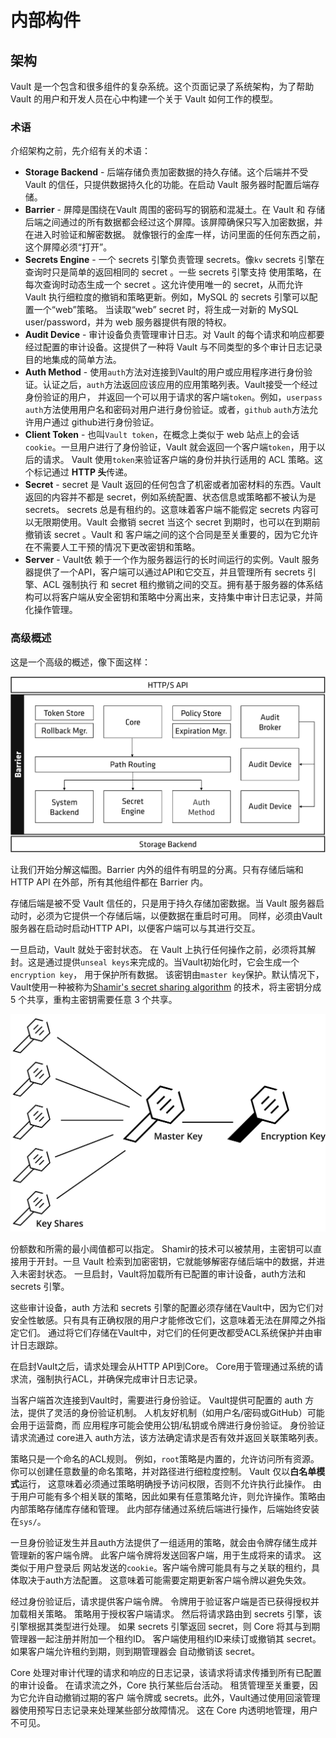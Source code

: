 # 内部构件

## 架构
Vault 是一个包含和很多组件的复杂系统。这个页面记录了系统架构，为了帮助 Vault 的用户和开发人员在心中构建一个关于 Vault 如何工作的模型。

### 术语
介绍架构之前，先介绍有关的术语：
- **Storage Backend** - 后端存储负责加密数据的持久存储。这个后端并不受 Vault 的信任，只提供数据持久化的功能。在启动 Vault 服务器时配置后端存储。
- **Barrier** - 屏障是围绕在Vault 周围的密码写的钢筋和混凝土。在 Vault 和 存储后端之间通过的所有数据都会经过这个屏障。该屏障确保只写入加密数据，并在进入时验证和解密数据。
就像银行的金库一样，访问里面的任何东西之前，这个屏障必须“打开”。
- **Secrets Engine** - 一个 secrets 引擎负责管理 secrets。像`kv` secrets 引擎在查询时只是简单的返回相同的 secret 。一些 secrets 引擎支持
使用策略，在每次查询时动态生成一个 secret 。这允许使用唯一的 secret，从而允许 Vault 执行细粒度的撤销和策略更新。例如，MySQL 的 secrets 引擎可以配置一个“web”策略。
当读取“web” secret 时，将生成一对新的 MySQL user/password，并为 web 服务器提供有限的特权。
- **Audit Device** - 审计设备负责管理审计日志。对 Vault 的每个请求和响应都要经过配置的审计设备。这提供了一种将 Vault 与不同类型的多个审计日志记录目的地集成的简单方法。
- **Auth Method** - 使用`auth`方法对连接到Vault的用户或应用程序进行身份验证。认证之后，`auth`方法返回应该应用的应用策略列表。Vault接受一个经过身份验证的用户，
并返回一个可以用于请求的客户端`token`。例如，`userpass` `auth`方法使用用户名和密码对用户进行身份验证。或者，`github` `auth`方法允许用户通过 github进行身份验证。
- **Client Token** - 也叫`Vault token`，在概念上类似于 web 站点上的会话`cookie`。一旦用户进行了身份验证，Vault 就会返回一个客户端`token`，用于以后的请求。
Vault 使用`token`来验证客户端的身份并执行适用的 ACL 策略。这个标记通过 **HTTP 头**传递。
- **Secret** - secret 是 Vault 返回的任何包含了机密或者加密材料的东西。Vault 返回的内容并不都是 secret，例如系统配置、状态信息或策略都不被认为是 secrets。
secrets 总是有租约的。这意味着客户端不能假定 secrets 内容可以无限期使用。Vault 会撤销 secret 当这个 secret 到期时，也可以在到期前撤销该 secret 。Vault 和
客户端之间的这个合同是至关重要的，因为它允许在不需要人工干预的情况下更改密钥和策略。
- **Server** - Vault依 赖于一个作为服务器运行的长时间运行的实例。Vault 服务器提供了一个API，客户端可以通过API和它交互，并且管理所有 secrets 引擎、ACL 强制执行
和 secret 租约撤销之间的交互。拥有基于服务器的体系结构可以将客户端从安全密钥和策略中分离出来，支持集中审计日志记录，并简化操作管理。

### 高级概述
这是一个高级的概述，像下面这样：

![Architecture](imgs/layers.png)

让我们开始分解这幅图。Barrier 内外的组件有明显的分离。只有存储后端和 HTTP API 在外部，所有其他组件都在 Barrier 内。

存储后端是被不受 Vault 信任的，只是用于持久存储加密数据。当 Vault 服务器启动时，必须为它提供一个存储后端，以便数据在重启时可用。
同样，必须由Vault服务器在启动时启动HTTP API，以便客户端可以与其进行交互。

一旦启动，Vault 就处于密封状态。 在 Vault 上执行任何操作之前，必须将其解封。这是通过提供`unseal keys`来完成的。当Vault初始化时，它会生成一个`encryption key`，
用于保护所有数据。 该密钥由`master key`保护。默认情况下，Vault使用一种被称为[Shamir's secret sharing algorithm](https://en.wikipedia.org/wiki/Shamir's_Secret_Sharing)
的技术，将主密钥分成 5 个共享，重构主密钥需要任意 3 个共享。

![Architecture](imgs/vault-shamir-secret-sharing.svg)

份额数和所需的最小阈值都可以指定。 Shamir的技术可以被禁用，主密钥可以直接用于开封。一旦 Vault 检索到加密密钥，它就能够解密存储后端中的数据，并进入未密封状态。
一旦启封，Vault将加载所有已配置的审计设备，auth方法和 secrets 引擎。

这些审计设备，auth 方法和 secrets 引擎的配置必须存储在Vault中，因为它们对安全性敏感。只有具有正确权限的用户才能修改它们，这意味着无法在屏障之外指定它们。
通过将它们存储在Vault中，对它们的任何更改都受ACL系统保护并由审计日志跟踪。

在启封Vault之后，请求处理会从HTTP API到Core。 Core用于管理通过系统的请求流，强制执行ACL，并确保完成审计日志记录。

当客户端首次连接到Vault时，需要进行身份验证。 Vault提供可配置的 auth 方法，提供了灵活的身份验证机制。 人机友好机制（如用户名/密码或GitHub）可能会用于运营商，而
应用程序可能会使用公钥/私钥或令牌进行身份验证。 身份验证请求流通过 core进入 auth方法，该方法确定请求是否有效并返回关联策略列表。

策略只是一个命名的ACL规则。 例如，`root`策略是内置的，允许访问所有资源。 你可以创建任意数量的命名策略，并对路径进行细粒度控制。 Vault 仅以**白名单模式**运行，
这意味着必须通过策略明确授予访问权限，否则不允许执行此操作。 由于用户可能有多个相关联的策略，因此如果有任意策略允许，则允许操作。策略由内部策略存储库存储和管理。
此内部存储通过系统后端进行操作，后端始终安装在`sys/`。

一旦身份验证发生并且auth方法提供了一组适用的策略，就会由令牌存储生成并管理新的客户端令牌。 此客户端令牌将发送回客户端，用于生成将来的请求。 这类似于用户登录后
网站发送的`cookie`。客户端令牌可能具有与之关联的租约，具体取决于auth方法配置。 这意味着可能需要定期更新客户端令牌以避免失效。

经过身份验证后，请求提供客户端令牌。 令牌用于验证客户端是否已获得授权并加载相关策略。 策略用于授权客户端请求。 然后将请求路由到 secrets 引擎，该引擎根据其类型进行处理。
如果 secrets 引擎返回 secret，则 Core 将其与到期管理器一起注册并附加一个租约ID。 客户端使用租约ID来续订或撤销其 secret。 如果客户端允许租约到期，则到期管理器会
自动撤销该 secret。

Core 处理对审计代理的请求和响应的日志记录，该请求将请求传播到所有已配置的审计设备。 在请求流之外，Core 执行某些后台活动。 租赁管理至关重要，因为它允许自动撤销过期的客户
端令牌或 secrets。此外，Vault通过使用回滚管理器使用预写日志记录来处理某些部分故障情况。 这在 Core 内透明地管理，用户不可见。